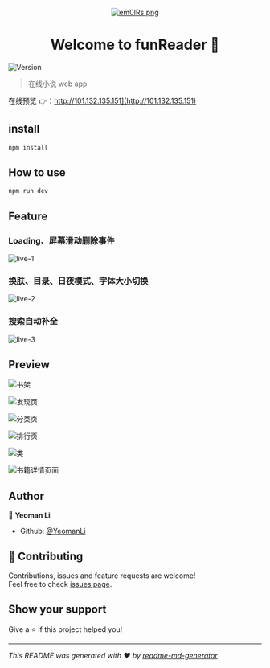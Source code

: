 <p align="center">
	<a href="https://imgchr.com/i/em0IRs"><img src="https://s2.ax1x.com/2019/07/26/em0IRs.th.png" alt="em0IRs.png" border="0" /></a>
</p>
<h1 align="center">Welcome to funReader 👋</h1>
<p>
  <img alt="Version" src="https://img.shields.io/badge/version-1.0.0-blue.svg?cacheSeconds=2592000" />
</p>

> 在线小说 web app

在线预览 👉：http://101.132.135.151](http://101.132.135.151)

## install

```sh
npm install
```

## How to use

```sh
npm run dev
```

## Feature

### Loading、屏幕滑动删除事件

![live-1](./screenshots/live-1.gif)

### 换肤、目录、日夜模式、字体大小切换

![live-2](./screenshots/live-2.gif)

### 搜索自动补全

![live-3](./screenshots/live-3.gif)

## Preview

![书架](./screenshots/preview-1.png)

![发现页](./screenshots/preview-2.png)

![分类页](./screenshots/preview-3.png)

![排行页](./screenshots/preview-4.png)

![类](./screenshots/preview-5.png)

![书籍详情页面](./screenshots/preview-6.png)

## Author

👤 **Yeoman Li**

* Github: [@YeomanLi](https://github.com/YeomanLi)

## 🤝 Contributing

Contributions, issues and feature requests are welcome!<br />Feel free to check [issues page](https://github.com/YeomanLi/funReader/issues).

## Show your support

Give a ⭐️ if this project helped you!

***
_This README was generated with ❤️ by [readme-md-generator](https://github.com/kefranabg/readme-md-generator)_